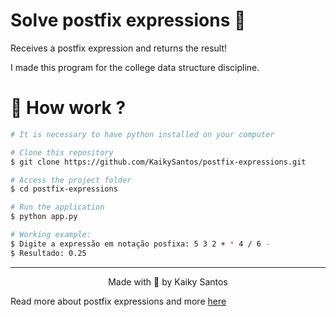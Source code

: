 # Solve postfix expressions 🧮
Receives a postfix expression and returns the result!

I made this program for the college data structure discipline.


# :construction_worker: How work ?
```bash
# It is necessary to have python installed on your computer

# Clone this repository
$ git clone https://github.com/KaikySantos/postfix-expressions.git

# Access the project folder
$ cd postfix-expressions

# Run the application
$ python app.py

# Working example:
$ Digite a expressão em notação posfixa: 5 3 2 + * 4 / 6 -
$ Resultado: 0.25
```

<hr/>

<p align="center">Made with 💙 by Kaiky Santos</p>

Read more about postfix expressions and more [here](https://panda.ime.usp.br/pythonds/static/pythonds_pt/02-EDBasicos/InfixPrefixandPostfixExpressions.html)
